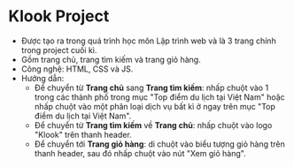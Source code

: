 # Klook Project
- Được tạo ra trong quá trình học môn Lập trình web và là 3 trang chính trong project cuối kì.  
- Gồm trang chủ, trang tìm kiếm và trang giỏ hàng.  
- Công nghệ: HTML, CSS và JS.  
- Hướng dẫn:  
  + Để chuyển từ **Trang chủ** sang **Trang tìm kiếm**: nhấp chuột vào 1 trong các thành phố trong mục "Top điểm du lịch tại Việt Nam" hoặc nhấp chuột vào một phân loại dịch vụ bất kì ở ngay trên mục "Top điểm du lịch tại Việt Nam".
  + Để chuyển từ **Trang tìm kiếm** về **Trang chủ**: nhấp chuột vào logo "Klook" trên thanh header.
  + Để chuyển tới **Trang giỏ hàng**: di chuột vào biểu tượng giỏ hàng trên thanh header, sau đó nhấp chuột vào nút "Xem giỏ hàng".

